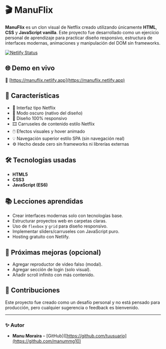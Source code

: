 # 🎬 ManuFlix

**ManuFlix** es un clon visual de Netflix creado utilizando únicamente **HTML**, **CSS** y **JavaScript vanilla**. Este proyecto fue desarrollado como un ejercicio personal de aprendizaje para practicar diseño responsivo, estructura de interfaces modernas, animaciones y manipulación del DOM sin frameworks.

[![Netlify Status](https://api.netlify.com/api/v1/badges/9f015eed-cf63-4dd8-bc4c-6d35a90ac49a/deploy-status)](https://app.netlify.com/projects/manuflix/deploys)

## 🌐 Demo en vivo

🔗 [https://manuflix.netlify.app](https://manuflix.netlify.app)

## 🚀 Características

- 🎥 Interfaz tipo Netflix
- 🌙 Modo oscuro (nativo del diseño)
- 📱 Diseño 100% responsivo
- 🎞️ Carruseles de contenido estilo Netflix
- 🖱️ Efectos visuales y hover animado
- 💡 Navegación superior estilo SPA (sin navegación real)
- ⚙️ Hecho desde cero sin frameworks ni librerías externas

## 🛠️ Tecnologías usadas

- **HTML5**
- **CSS3**
- **JavaScript (ES6)**


## 📚 Lecciones aprendidas

- Crear interfaces modernas solo con tecnologías base.
- Estructurar proyectos web en carpetas claras.
- Uso de `flexbox` y `grid` para diseño responsivo.
- Implementar sliders/carruseles con JavaScript puro.
- Hosting gratuito con Netlify.

## 📌 Próximas mejoras (opcional)

- Agregar reproductor de video falso (modal).
- Agregar sección de login (solo visual).
- Añadir scroll infinito con más contenido.

## 🤝 Contribuciones

Este proyecto fue creado como un desafío personal y no está pensado para producción, pero cualquier sugerencia o feedback es bienvenido.

---

### ✨ Autor

- **Manu Moraira** – [GitHub]([https://github.com/tuusuario](https://github.com/manummg10)
